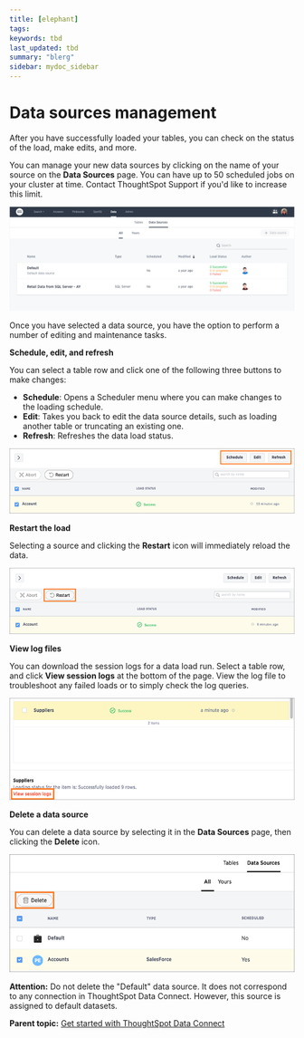 ```yaml
---
title: [elephant]
tags: 
keywords: tbd
last_updated: tbd
summary: "blerg"
sidebar: mydoc_sidebar
---
```

# Data sources management

After you have successfully loaded your tables, you can check on the status of the load, make edits, and more.

You can manage your new data sources by clicking on the name of your source on the **Data Sources** page. You can have up to 50 scheduled jobs on your cluster at time. Contact ThoughtSpot Support if you'd like to increase this limit.

 ![](../../../images/data_sources_management_view.png "Data sources management view") 

Once you have selected a data source, you have the option to perform a number of editing and maintenance tasks.

**Schedule, edit, and refresh**

You can select a table row and click one of the following three buttons to make changes:

-   **Schedule**: Opens a Scheduler menu where you can make changes to the loading schedule.
-   **Edit**: Takes you back to edit the data source details, such as loading another table or truncating an existing one.
-   **Refresh**: Refreshes the data load status.

 ![](../../../images/schedule_edit_refresh_data_source.png "Schedule, edit, and refresh data sources") 

**Restart the load**

Selecting a source and clicking the **Restart** icon will immediately reload the data.

 ![](../../../images/restart_the_load.png "Restart the data source load") 

**View log files**

You can download the session logs for a data load run. Select a table row, and click **View session logs** at the bottom of the page. View the log file to troubleshoot any failed loads or to simply check the log queries.

 ![](../../../images/view_session_logs.png "View session logs") 

**Delete a data source**

You can delete a data source by selecting it in the **Data Sources** page, then clicking the **Delete** icon.

 ![](../../../images/delete_data_source.png "Delete a data source") 

**Attention:** Do not delete the "Default" data source. It does not correspond to any connection in ThoughtSpot Data Connect. However, this source is assigned to default datasets.

**Parent topic:** [Get started with ThoughtSpot Data Connect](../../../data_connect/data_connect/setup/ETL.html)

